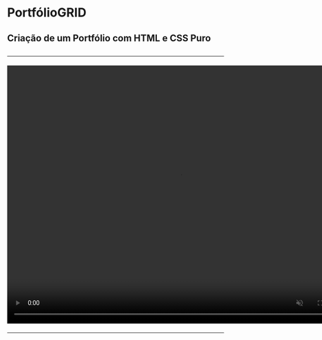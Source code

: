 # PortfólioGRID
<h2>Criação de um Portfólio com HTML e CSS Puro<h2>
  <hr>
<p align="center"><video controls width="800" height="600" muted autoplay>
        <source src="img/apresentacao.mp4" type="video/mp4"></video></p>
<hr>
